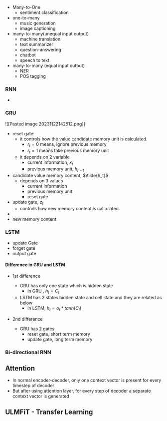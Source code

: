 
- Many-to-One
	- sentiment classification
- one-to-many
	- music generation
	- image captioning
- many-to-many(unequal input output)
	- machine translation
	- text summarizer
	- question-answering
	- chatbot
	- speech to text 
- many-to-many (equal input output)
	- NER
	- POS tagging

### RNN
- 

### GRU
![[Pasted image 20231122142512.png]]
- reset gate
	- it controls how the value candidate memory unit is calculated.
		- $r_t=0$ means, ignore previous memory
		- $r_t=1$ means take previous memory unit 
	- it depends on 2 variable
		- current information, $x_t$
		- previous memory unit, $h_{t-1}$
- candidate value memory content, $\tilde{h_t}$
	- depends on 3 values
		- current information
		- previous memory unit
		- reset gate
- update gate, $z_t$
	- controls how new memory content is calculated.
- 
- new memory content
### LSTM
- update Gate
- forget gate
- output gate

#### Difference in GRU and LSTM
- 1st difference
	- GRU has only one state which is hidden state
		- in GRU , $h_t=C_t$
	- LSTM has 2 states hidden state and cell state and they are related as below
		- in LSTM, $h_t=o_t*tanh(C_t)$ 

- 2nd difference
	- GRU has 2 gates
		- reset gate, short term memory
		- update gate, long term memory


### Bi-directional RNN

## Attention
- In  normal encoder-decoder, only one context vector is present for every timestep of decoder
- But after using attention layer, for every step of decoder a separate context vector is generated


## ULMFiT - Transfer Learning